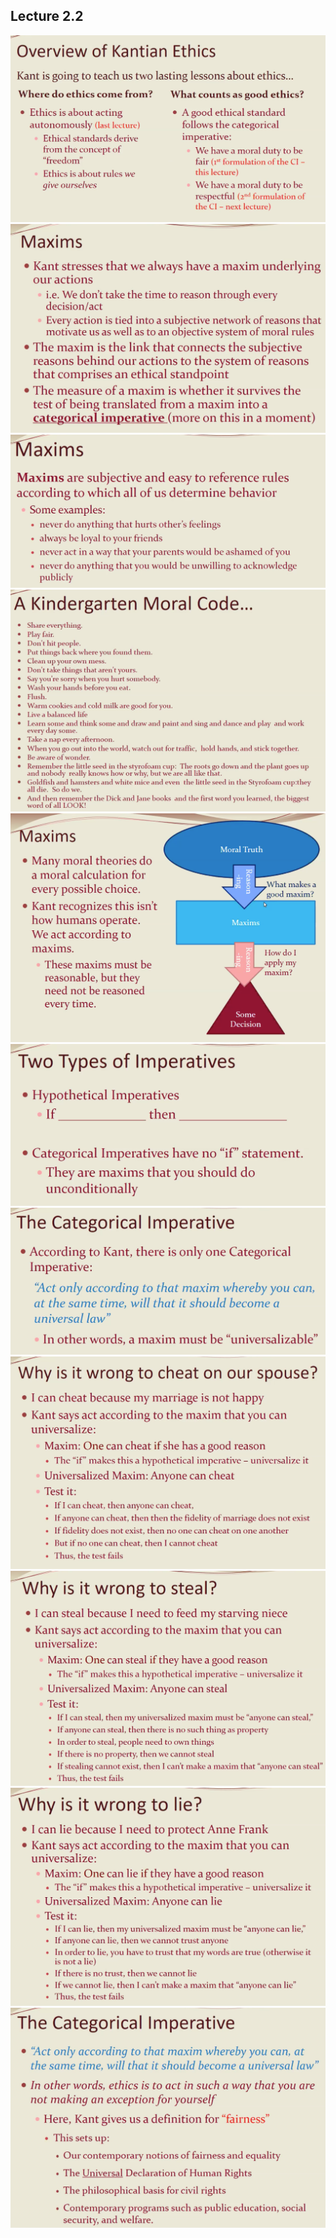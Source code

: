 ## Lecture 2.2

![](https://github.com/csn3rd/ENGR19Spring2020/blob/master/2.2.01%20Overview%20of%20Kantian%20Ethics.png)
![](https://github.com/csn3rd/ENGR19Spring2020/blob/master/2.2.02%20Maxims.png)
![](https://github.com/csn3rd/ENGR19Spring2020/blob/master/2.2.03%20Maxims%20Example%201.png)
![](https://github.com/csn3rd/ENGR19Spring2020/blob/master/2.2.04%20Maxims%20Example%202%20Kindergarten%20Moral%20Code.png)
![](https://github.com/csn3rd/ENGR19Spring2020/blob/master/2.2.05%20Maxims%202.png)
![](https://github.com/csn3rd/ENGR19Spring2020/blob/master/2.2.06%20Two%20Types%20Of%20Imperatives.png)
![](https://github.com/csn3rd/ENGR19Spring2020/blob/master/2.2.07%20The%20Categorical%20Imperative%201.png)
![](https://github.com/csn3rd/ENGR19Spring2020/blob/master/2.2.08%20Cheat.png)
![](https://github.com/csn3rd/ENGR19Spring2020/blob/master/2.2.09%20Steal.png)
![](https://github.com/csn3rd/ENGR19Spring2020/blob/master/2.2.10%20Lie.png)
![](https://github.com/csn3rd/ENGR19Spring2020/blob/master/2.2.11%20The%20Categorical%20Imperative%202.png)
